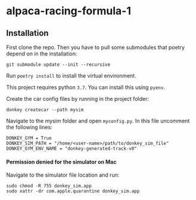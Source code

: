 # alpaca-racing-formula-1

## Installation

First clone the repo. Then you have to pull some submodules that poetry depend on in the installation:

```
git submodule update --init --recursive
```

Run `poetry install` to install the virtual environment.

This project requires python `3.7`. You can install this using `pyenv`.

Create the car config files by running in the project folder:

```
donkey createcar --path mysim
```

Navigate to the mysim folder and open `myconfig.py`. In this file uncomment the following lines:

```
DONKEY_GYM = True
DONKEY_SIM_PATH = "/home/<user-name>/path/to/donkey_sim_file"
DONKEY_GYM_ENV_NAME = "donkey-generated-track-v0"
```

#### Permission denied for the simulator on Mac
Navigate to the simulator file location and run:

```
sudo chmod -R 755 donkey_sim.app
sudo xattr -dr com.apple.quarantine donkey_sim.app
```